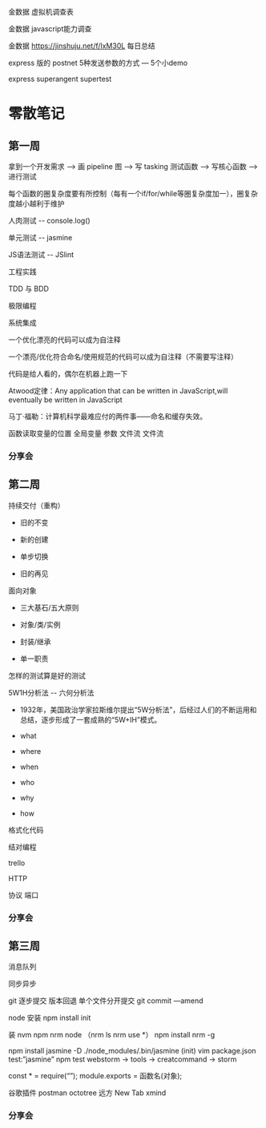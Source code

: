 
金数据 虚拟机调查表

金数据 javascript能力调查

金数据 https://jinshuju.net/f/lxM30L 每日总结


express 版的 postnet
    5种发送参数的方式   —   5个小demo
        
express superangent supertest    
    


# 零散笔记

## 第一周

拿到一个开发需求 --> 画 pipeline 图 --> 写 tasking 测试函数 --> 写核心函数 --> 进行测试

每个函数的圈复杂度要有所控制（每有一个if/for/while等圈复杂度加一），圈复杂度越小越利于维护

人肉测试 -- console.log()

单元测试 -- jasmine

JS语法测试 -- JSlint

工程实践

TDD 与 BDD

极限编程

系统集成

一个优化漂亮的代码可以成为自注释

一个漂亮/优化符合命名/使用规范的代码可以成为自注释（不需要写注释）

代码是给人看的，偶尔在机器上跑一下

Atwood定律：Any application that can be written in JavaScript,will eventually be written in JavaScript

马丁·福勒：计算机科学最难应付的两件事——命名和缓存失效。

函数读取变量的位置
    全局变量
    参数
    文件流
    文件流
    
### 分享会

## 第二周

持续交付（重构）

* 旧的不变

* 新的创建

* 单步切换

* 旧的再见

面向对象

* 三大基石/五大原则

* 对象/类/实例

* 封装/继承

* 单一职责

怎样的测试算是好的测试

5W1H分析法 -- 六何分析法

* 1932年，美国政治学家拉斯维尔提出“5W分析法”，后经过人们的不断运用和总结，逐步形成了一套成熟的“5W+IH”模式。

* what
* where
* when
* who
* why
* how
    
格式化代码
    
结对编程
    
trello

HTTP

  协议
  端口
  
### 分享会
  
## 第三周
  
消息队列

同步异步

git  逐步提交 版本回退 单个文件分开提交
git commit —amend

node 安装 npm install init

装 nvm npm nrm node （nrm ls      nrm use *）
npm install nrm -g

npm install jasmine -D
./node_modules/.bin/jasmine (init)
vim package.json   test:”jasmine”
npm test
webstorm -> tools -> creatcommand -> storm

const * = require(“”);
module.exports = 函数名(对象);
    
谷歌插件
postman
octotree
远方 New Tab
xmind

### 分享会

